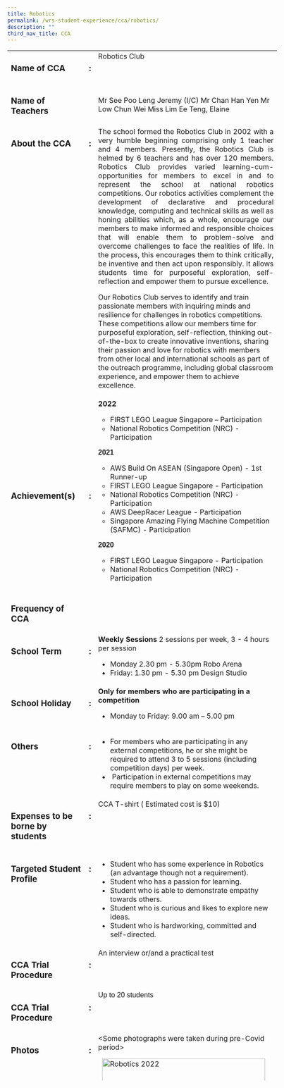```yaml
---
title: Robotics
permalink: /wrs-student-experience/cca/robotics/
description: ""
third_nav_title: CCA
---
```

<table style="width: 121.484%; height: 2339px;">
<tbody>
<tr style="height: 62px;">
<td style="width: 29.078%; height: 62px;" valign="top">
<h3>Name of CCA</h3>
</td>
<td style="width: 1.84397%; height: 62px;" valign="top">
<h3>:</h3>
</td>
<td style="width: 67.9433%; height: 62px;" valign="top">Robotics Club</td>
</tr>
<tr>
<td style="width: 29.078%;">
<h3>Name of Teachers</h3>
</td>
<td style="width: 1.84397%;">
<h3></h3>
</td>
<td style="width: 67.9433%;">Mr See Poo Leng Jeremy (I/C)
Mr Chan Han Yen
Mr Low Chun Wei
<span style="font-weight: 400;">Miss Lim Ee Teng, Elaine</span></td>
</tr>
<tr style="height: 466px;">
<td style="width: 29.078%; height: 466px;" valign="top">
<h3>About the CCA</h3>
</td>
<td style="width: 1.84397%; height: 466px;" valign="top">
<h3>:</h3>
</td>
<td style="width: 67.9433%; height: 466px; text-align: justify;" valign="top">The school formed the Robotics Club in 2002 with a very humble beginning comprising only 1 teacher and 4 members. Presently, the Robotics Club is helmed by 6 teachers and has over 120 members. Robotics Club provides varied learning-cum-opportunities for members to excel in and to represent the school at national robotics competitions. Our robotics activities complement the development of declarative and procedural knowledge, computing and technical skills as well as honing abilities which, as a whole, encourage our members to make informed and responsible choices that will enable them to problem-solve and overcome challenges to face the realities of life. In the process, this encourages them to think critically, be inventive and then act upon responsibly. It allows students time for purposeful exploration, self-reflection and empower them to pursue excellence.
<p style="text-align: left;">Our Robotics Club serves to identify and train passionate members with inquiring minds and resilience for challenges in robotics competitions. These competitions allow our members time for purposeful exploration, self-reflection, thinking out-of-the-box to create innovative inventions, sharing their passion and love for robotics with members from other local and international schools as part of the outreach programme, including global classroom experience, and empower them to achieve excellence.</p>
</td>
</tr>
<tr style="height: 80px;">
<td style="width: 29.078%; height: 80px;">
<h3>Achievement(s)</h3>
</td>
<td style="width: 1.84397%; height: 80px;">
<h3>:</h3>
</td>
<td style="width: 67.9433%; height: 80px;"><b>2022</b>
<ul style="list-style-type: circle;">
 	<li style="font-weight: 400;" aria-level="1"><span style="font-weight: 400;">FIRST LEGO League Singapore – Participation</span></li>
 	<li style="font-weight: 400;" aria-level="1"><span style="font-weight: 400;">National Robotics Competition (NRC) - Participation</span></li>
</ul>
<span style="font-family: 'trebuchet ms', geneva, sans-serif;"><strong>2021</strong></span>
<ul style="list-style-type: circle;">
 	<li>AWS Build On ASEAN (Singapore Open) - 1st Runner-up</li>
 	<li>FIRST LEGO League Singapore - Participation</li>
 	<li>National Robotics Competition (NRC) - Participation</li>
 	<li>AWS DeepRacer League - Participation</li>
 	<li>Singapore Amazing Flying Machine Competition (SAFMC) - Participation</li>
</ul>
<span style="font-family: 'trebuchet ms', geneva, sans-serif;"><strong>2020</strong></span>
<ul style="list-style-type: circle;">
 	<li>FIRST LEGO League Singapore - Participation</li>
 	<li>National Robotics Competition (NRC) - Participation</li>
</ul>
</td>
</tr>
<tr>
<td style="width: 29.078%;">
<h3><b>Frequency of CCA</b></h3>
</td>
<td style="width: 1.84397%;"></td>
<td style="width: 67.9433%;"></td>
</tr>
<tr style="height: 110px;">
<td style="width: 29.078%; height: 75px;" valign="top">
<h3><b>
School Term
</b></h3>
</td>
<td style="width: 1.84397%; height: 75px;" valign="top"><b><b>
</b></b>
<h3>:</h3>
</td>
<td style="width: 67.9433%; height: 75px;" valign="top"><strong>Weekly Sessions</strong>
2 sessions per week, 3 - 4 hours per session
<ul>
 	<li>Monday 2.30 pm - 5.30pm Robo Arena</li>
 	<li>Friday: 1.30 pm - 5.30 pm Design Studio</li>
</ul>
</td>
</tr>
<tr style="height: 67px;">
<td style="width: 29.078%; height: 67px;" valign="top">
<h3><strong>School Holida</strong><b>y
</b></h3>
</td>
<td style="width: 1.84397%; height: 67px;" valign="top">
<h3>:</h3>
</td>
<td style="width: 67.9433%; height: 67px;" valign="top"><strong style="font-size: inherit; font-family: inherit;">Only for members who are participating in a competition</strong>
<ul>
 	<li>Monday to Friday: 9.00 am – 5.00 pm</li>
</ul>
</td>
</tr>
<tr style="height: 136px;">
<td style="width: 29.078%; height: 107px;" valign="top">
<h3><b>Others</b></h3>
</td>
<td style="width: 1.84397%; height: 107px;" valign="top"><b><b>
</b></b>
<h3>:</h3>
</td>
<td style="width: 67.9433%; height: 107px;" valign="top">
<ul>
 	<li>For members who are participating in any external competitions, he or she might be required to attend 3 to 5 sessions (including competition days) per week.</li>
 	<li>&nbsp;Participation in external competitions may require members to play on some weekends.</li>
</ul>
</td>
</tr>
<tr style="height: 88px;">
<td style="width: 29.078%; height: 46px;" valign="top">
<h3>Expenses to be borne by students</h3>
</td>
<td style="width: 1.84397%; height: 46px;" valign="top">
<h3>:</h3>
</td>
<td style="width: 67.9433%; height: 46px;" valign="top">CCA T-shirt ( Estimated cost is $10)
<div></div></td>
</tr>
<tr style="height: 165px;">
<td style="width: 29.078%; height: 165px;" valign="top">
<h3>Targeted Student Profile</h3>
</td>
<td style="width: 1.84397%; height: 165px;" valign="top">
<h3>:</h3>
</td>
<td style="width: 67.9433%; height: 165px;" valign="top">
<ul>
 	<li>Student who has some experience in Robotics (an advantage though not a requirement).</li>
 	<li>Student who has a passion for learning.</li>
 	<li>Student who is able to demonstrate empathy towards others.</li>
 	<li>Student who is curious and likes to explore new ideas.</li>
 	<li>Student who is hardworking, committed and self-directed.</li>
</ul>
</td>
</tr>
<tr style="height: 45.8594px;">
<td style="width: 29.078%; height: 45px;" valign="top">
<h3>CCA Trial Procedure</h3>
</td>
<td style="width: 1.84397%; height: 45px;" valign="top">
<h3>:</h3>
</td>
<td style="width: 67.9433%; height: 45px;" valign="top">An interview or/and a practical test</td>
</tr>
<tr style="height: 82px;">
<td style="width: 29.078%; height: 82px;" valign="top">
<h3>CCA Trial Procedure</h3>
</td>
<td style="width: 1.84397%; height: 82px;" valign="top">
<h3>:</h3>
</td>
<td style="width: 67.9433%; height: 82px;" valign="top"><span style="font-family: 'trebuchet ms', geneva, sans-serif;">Up to 20 students</span></td>
</tr>
<tr>
<td style="width: 29.078%; vertical-align: top;">
<h3>Photos</h3>
</td>
<td style="width: 1.84397%; vertical-align: top;">
<h3>:</h3>
</td>
<td style="width: 67.9433%;"><span style="font-weight: 400;">&lt;Some photographs were taken during pre-Covid period&gt;</span>

<span style="font-family: 'trebuchet ms', geneva, sans-serif;">d</span><img class="wp-image-9002 size-large" src="https://woodlandsringsec-moe-edu-sg-admin.cwp.sg/wp-content/uploads/2022/01/Robotics-2022-370x1024.jpg" alt="Robotics 2022" width="370" height="1024"></td>
</tr>
</tbody>
</table>